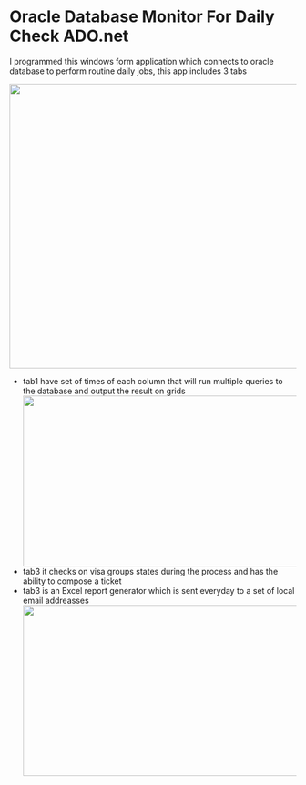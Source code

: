 

<h1>Oracle Database Monitor For Daily Check ADO.net</h1>

<p>I programmed this windows form application which connects to oracle database to perform routine daily jobs, this app includes 3 tabs </p>

<div align="center">
<img  src="https://github.com/mobeenk/Oracle-Database-DailyCheck/blob/main/demo.gif" width="700" height="500" />
</div>

<ul>
  <li>tab1 have set of times of each column that will run multiple queries to the database and output the result on grids</li>
  <img  align="center" src="https://github.com/mobeenk/Oracle-Database-DailyCheck/blob/main/1.jpg" width="550" height="300" />
  <li>tab3 it checks on visa groups states during the process and has the ability to compose a ticket</li>
  
  <li>tab3 is an Excel report generator which is sent everyday to a set of local email addreasses</li>
    <img  align="center" src="https://github.com/mobeenk/Oracle-Database-DailyCheck/blob/main/2.jpg" width="550" height="300" />
</ul>


